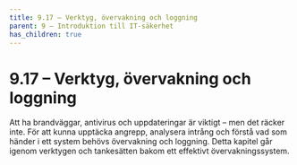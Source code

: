 ```yaml
---
title: 9.17 – Verktyg, övervakning och loggning
parent: 9 – Introduktion till IT-säkerhet
has_children: true
---
```

# 9.17 – Verktyg, övervakning och loggning

Att ha brandväggar, antivirus och uppdateringar är viktigt – men det räcker inte. För att kunna upptäcka angrepp, analysera intrång och förstå vad som händer i ett system behövs övervakning och loggning. Detta kapitel går igenom verktygen och tankesätten bakom ett effektivt övervakningssystem.

